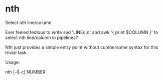 # nth
Select nth line/column

Ever feeled tedious to write sed 'LINEq;d' and awk '{ print $COLUMN }'
to select nth line/column in pipelines?

Nth just provides a simple entry point without cumbersome syntax for
this trivial task.

Usage:

nth [-l|-c] NUMBER
